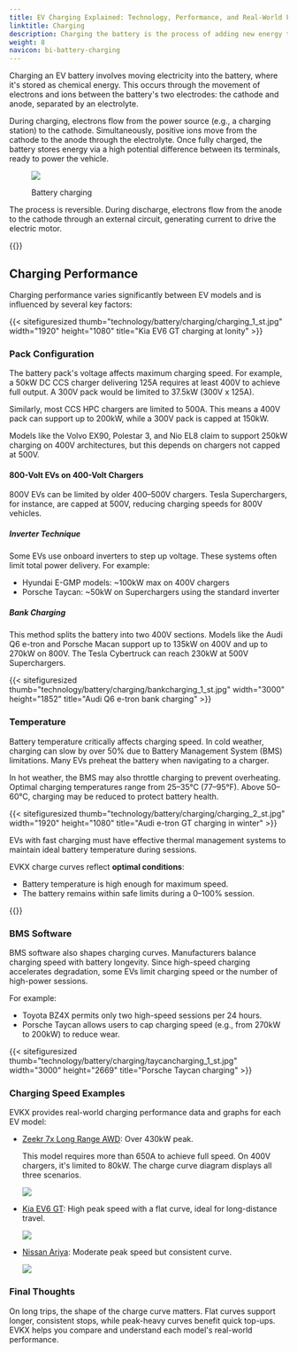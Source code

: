 ```yaml
---
title: EV Charging Explained: Technology, Performance, and Real-World Factors
linktitle: Charging
description: Charging the battery is the process of adding new energy to the battery.
weight: 8
navicon: bi-battery-charging
---
```


<!-- markdownlint-disable MD033 -->

Charging an EV battery involves moving electricity into the battery, where it's stored as chemical energy. This occurs through the movement of electrons and ions between the battery's two electrodes: the cathode and anode, separated by an electrolyte.

During charging, electrons flow from the power source (e.g., a charging station) to the cathode. Simultaneously, positive ions move from the cathode to the anode through the electrolyte. Once fully charged, the battery stores energy via a high potential difference between its terminals, ready to power the vehicle.

<figure>
<img src="https://media.evkx.net/multimedia/technology/battery/charging/batteryconceptcharging.drawio.svg" class="img-fluid mx-auto d-block">
<figcaption>
    <p class="lead text-center fw-semibold">
        Battery charging
    </p>
</figcaption>
</figure>

The process is reversible. During discharge, electrons flow from the anode to the cathode through an external circuit, generating current to drive the electric motor.

{{<evkxdisplayaddarticle />}}

## Charging Performance

Charging performance varies significantly between EV models and is influenced by several key factors:

{{< sitefiguresized thumb="technology/battery/charging/charging\_1\_st.jpg" width="1920" height="1080" title="Kia EV6 GT charging at Ionity" >}}

### Pack Configuration

The battery pack's voltage affects maximum charging speed. For example, a 50kW DC CCS charger delivering 125A requires at least 400V to achieve full output. A 300V pack would be limited to 37.5kW (300V x 125A).

Similarly, most CCS HPC chargers are limited to 500A. This means a 400V pack can support up to 200kW, while a 300V pack is capped at 150kW.

Models like the Volvo EX90, Polestar 3, and Nio EL8 claim to support 250kW charging on 400V architectures, but this depends on chargers not capped at 500V.

#### 800-Volt EVs on 400-Volt Chargers

800V EVs can be limited by older 400–500V chargers. Tesla Superchargers, for instance, are capped at 500V, reducing charging speeds for 800V vehicles.

##### Inverter Technique

Some EVs use onboard inverters to step up voltage. These systems often limit total power delivery. For example:

* Hyundai E-GMP models: \~100kW max on 400V chargers
* Porsche Taycan: \~50kW on Superchargers using the standard inverter

##### Bank Charging

This method splits the battery into two 400V sections. Models like the Audi Q6 e-tron and Porsche Macan support up to 135kW on 400V and up to 270kW on 800V. The Tesla Cybertruck can reach 230kW at 500V Superchargers.

{{< sitefiguresized thumb="technology/battery/charging/bankcharging\_1\_st.jpg" width="3000" height="1852" title="Audi Q6 e-tron bank charging" >}}

### Temperature

Battery temperature critically affects charging speed. In cold weather, charging can slow by over 50% due to Battery Management System (BMS) limitations. Many EVs preheat the battery when navigating to a charger.

In hot weather, the BMS may also throttle charging to prevent overheating. Optimal charging temperatures range from 25–35°C (77–95°F). Above 50–60°C, charging may be reduced to protect battery health.

{{< sitefiguresized thumb="technology/battery/charging/charging\_2\_st.jpg" width="1920" height="1080" title="Audi e-tron GT charging in winter" >}}

EVs with fast charging must have effective thermal management systems to maintain ideal battery temperature during sessions.

EVKX charge curves reflect **optimal conditions**:

* Battery temperature is high enough for maximum speed.
* The battery remains within safe limits during a 0–100% session.

{{<evkxdisplayaddarticle />}}

### BMS Software

BMS software also shapes charging curves. Manufacturers balance charging speed with battery longevity. Since high-speed charging accelerates degradation, some EVs limit charging speed or the number of high-power sessions.

For example:

* Toyota BZ4X permits only two high-speed sessions per 24 hours.
* Porsche Taycan allows users to cap charging speed (e.g., from 270kW to 200kW) to reduce wear.

{{< sitefiguresized thumb="technology/battery/charging/taycancharging\_1\_st.jpg" width="3000" height="2669" title="Porsche Taycan charging" >}}

### Charging Speed Examples

EVKX provides real-world charging performance data and graphs for each EV model:

* [Zeekr 7x Long Range AWD](/models/zeekr/7x/7x_long_range_awd/chargingcurve/): Over 430kW peak.

  This model requires more than 650A to achieve full speed. On 400V chargers, it's limited to 80kW. The charge curve diagram displays all three scenarios.

  <img src="https://evkx.net/models/zeekr/7x/7x_long_range_awd/chargingcurve/chart/?battery=0" class="img-fluid">

* [Kia EV6 GT](/models/kia/ev6/ev6_gt/chargingcurve/): High peak speed with a flat curve, ideal for long-distance travel.

  <img src="https://evkx.net/models/kia/ev6/ev6_gt/chargingcurve/chart/?battery=0" class="img-fluid">

* [Nissan Ariya](/models/nissan/ariya/ariya_87kwh_e-4orce/chargingcurve/): Moderate peak speed but consistent curve.

  <img src="/models/nissan/ariya/ariya_87kwh_e-4orce/chargingcurve/chart/?battery=0" class="img-fluid">

### Final Thoughts

On long trips, the shape of the charge curve matters. Flat curves support longer, consistent stops, while peak-heavy curves benefit quick top-ups. EVKX helps you compare and understand each model's real-world performance.
